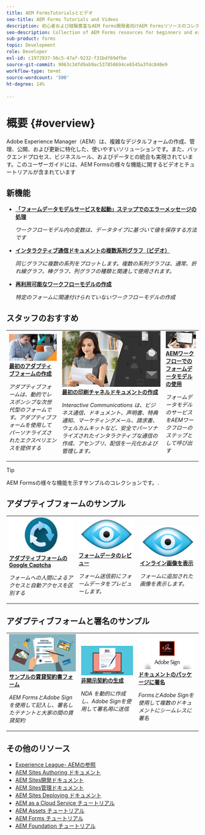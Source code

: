 ```yaml
---
title: AEM FormsTutorialsとビデオ
seo-title: AEM Forms Tutorials and Videos
description: 初心者および経験豊富なAEM Forms開発者向けAEM Formsリソースのコレクション
seo-description: Collection of AEM Forms resources for beginners and experienced AEM Forms developers
sub-product: forms
topic: Development
role: Developer
exl-id: c1972937-56c5-47af-9232-f31bdf69dfbe
source-git-commit: 9063c3dfd9ab9ac537850694ce6545a3fdc840e9
workflow-type: tm+mt
source-wordcount: '500'
ht-degree: 14%

---
```


# 概要 {#overview}

Adobe Experience Manager（AEM）は、複雑なデジタルフォームの作成、管理、公開、および更新に特化した、使いやすいソリューションです。また、バックエンドプロセス、ビジネスルール、およびデータとの統合も実現されています。このユーザーガイドには、AEM Formsの様々な機能に関するビデオとチュートリアルが含まれています

## 新機能

* **[「フォームデータモデルサービスを起動」ステップでのエラーメッセージの処理](./adaptive-forms/handling-error-messages-in-invoke-fdm-step.md)**

   *ワークフローモデル内の変数は、データタイプに基づいて値を保存する方法です*

* **[インタラクティブ通信ドキュメントの複数系列グラフ（ビデオ）](./interactive-communications/multiseriescharts.md)**

   *同じグラフに複数の系列をプロットします。複数の系列グラフは、通常、折れ線グラフ、棒グラフ、列グラフの種類と関連して使用されます。*

* **[再利用可能なワークフローモデルの作成](./adaptive-forms/re-usable-aem-forms-workflow-models-article.md)**

   *特定のフォームに関連付けられていないワークフローモデルの作成*

## スタッフのおすすめ

<table>
<tr>
  <td>
    <a href="./creating-your-first-adaptive-form/introduction-and-setup.md">
      <img alt="400 x 225px" src="./assets/afhero.png" />
    </a>
    <div>
      <a href="./creating-your-first-adaptive-form/introduction-and-setup.md">
    <strong>最初のアダプティブフォームの作成</strong>
    </a>
    </div>
    <p>
    <em>アダプティブフォームは、動的でレスポンシブな次世代型のフォームです。アダプティブフォームを使用してパーソナライズされたエクスペリエンスを提供する</em>
    <p>
  </td>
   <td>
    <a href="./ic-print-channel-tutorial/introduction.md">
      <img alt="400 x 225px" src="./assets/correspondence-management1.png" />
    </a>
    <div>
      <a href="./ic-print-channel-tutorial/introduction.md">
    <strong>最初の印刷チャネルドキュメントの作成</strong>
    </a>
    </div>
    <p>
    <em>Interactive Communications は、ビジネス通信、ドキュメント、声明書、特典通知、マーケティングメール、請求書、ウェルカムキットなど、安全でパーソナライズされたインタラクティブな通信の作成、アセンブリ、配信を一元化および管理します。 </em>
    <p>
  </td>
  <td>
    <a href="./adaptive-forms/form-data-model-service-as-step-in-workflow-video-use.md">
      <img alt="400 x 225px" src="./assets/fdmlogo.png" />
    </a>
    <div>
      <a href="./adaptive-forms/form-data-model-service-as-step-in-workflow-video-use.md">
    <strong>AEMワークフローでのフォームデータモデルの使用</strong>
    </a>
    </div>
    <p>
    <em>フォームデータモデルのサービスをAEMワークフローのステップとして呼び出す</em>
    <p>
  </td>
</tr>
</table>

>[!TIP]
>
>AEM Formsの様々な機能を示すサンプルのコレクションです。.


## アダプティブフォームのサンプル

<table>
<tr>
  <td>
    <a href="https://experienceleague.adobe.com/docs/experience-manager-learn/getting-started-with-aem-headless/graphql/overview.html?lang=ja">
      <img alt= "AEM Formsのキャプチ" src="./assets/captcha1.png" />
    </a>
    <div>
      <a href="https://forms.enablementadobe.com/content/forms/af/registerfornewsletter.html">
    <strong>アダプティブフォームのGoogle Captcha</strong>
    </a>
    </div>
    <p>
    <em> フォームへの人間によるアクセスと自動アクセスを区別する</em>
    <p>
  </td>
  <td>
    <a href="https://forms.enablementadobe.com/content/dam/formsanddocuments/summaryscreen/jcr:content?wcmmode=disabled">
    <img alt="フォームデータのプレビュー" src="./assets/preview.png" />
    </a>
    <div>
    <a href="https://forms.enablementadobe.com/content/dam/formsanddocuments/summaryscreen/jcr:content?wcmmode=disabled">
    <strong>フォームデータのレビュー</strong>
    </a>
    </div>
    <p>
    <em>フォーム送信前にフォームデータをプレビューします。</em>
    </p>
  </td>
  <td>
    <a href="https://forms.enablementadobe.com/content/forms/af/addinlineimage.html">
      <img alt=" インライン画像" src="./assets/preview.png" />
    </a>
     <div>
      <a href="https://forms.enablementadobe.com/content/forms/af/addinlineimage.html">
        <strong>インライン画像を表示</strong>
      </a>
    </div>
    <p>
    <em>フォームに追加された画像を表示します。</em>
    <p>
  </td>
</tr>
</table>

## アダプティブフォームと署名のサンプル

<table>
<tr>
  <td>
    <a href="https://forms.enablementadobe.com/content/forms/af/rentalagreement.html">
      <img alt="賃貸契約" src="./assets/rental-agreement.png" />
    </a>
    <div>
      <a href="https://forms.enablementadobe.com/content/forms/af/rentalagreement.html">
    <strong>サンプルの賃貸契約書フォーム</strong>
    </a>
    </div>
    <p>
    <em>AEM FormsとAdobe Signを使用して記入し、署名したテナントと大家の間の賃貸契約</em>
    <p>
  </td>
  <td>
    <a href="https://forms.enablementadobe.com/content/dam/formsanddocuments/ndawizard/jcr:content?wcmmode=disabled">
    <img alt="NDA 協定" src="./assets/nda1.png" />
    </a>
    <div>
    <a href="https://forms.enablementadobe.com/content/dam/formsanddocuments/ndawizard/jcr:content?wcmmode=disabled">
    <strong>非開示契約の生成</strong>
    </a>
    </div>
    <p>
    <em>NDA を動的に作成し、Adobe Signを使用して署名用に送信</em>
    </p>
  </td>
  <td>
    <a href="https://forms.enablementadobe.com/content/dam/formsanddocuments/formsandsigndemo/refinanceform/jcr:content?wcmmode=disabled">
      <img alt="ドキュメントパッケージに署名" src="./assets/sign.png" />
    </a>
     <div>
      <a href="https://forms.enablementadobe.com/content/dam/formsanddocuments/formsandsigndemo/refinanceform/jcr:content?wcmmode=disabled">
        <strong>ドキュメントのパッケージに署名</strong>
      </a>
    </div>
    <p>
    <em>FormsとAdobe Signを使用して複数のドキュメントにシームレスに署名</em>
    <p>
  </td>
</tr>
</table>




## その他のリソース

* [Experience League- AEMの参照](https://experienceleague.adobe.com/?lang=ja#recommended/solutions/experience-manager)
* [AEM Sites Authoring ドキュメント](https://helpx.adobe.com/experience-manager/6-5/sites/authoring/user-guide.html)
* [AEM Sites開発ドキュメント](https://helpx.adobe.com/experience-manager/6-5/sites/developing/user-guide.html)
* [AEM Sites管理ドキュメント](https://helpx.adobe.com/experience-manager/6-5/sites/administering/user-guide.html)
* [AEM Sites Deploying ドキュメント](https://helpx.adobe.com/jp/experience-manager/6-5/sites/deploying/user-guide.html)
* [AEM as a Cloud Service チュートリアル](/help/cloud-service/overview.md)
* [AEM Assets チュートリアル](/help/assets/overview.md)
* [AEM Forms チュートリアル](/help/forms/overview.md)
* [AEM Foundation チュートリアル](/help/foundation/overview.md)
